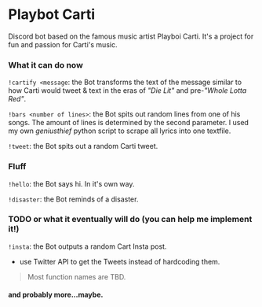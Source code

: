 # Playbot Carti 
 Discord bot based on the famous music artist Playboi Carti. It's a project for fun and passion for Carti's music.

### What it can do now

`!cartify <message`: the Bot transforms the text of the message similar to how Carti would tweet & text in the eras of *"Die Lit"* and pre-*"Whole Lotta Red"*.

`!bars <number of lines>`: the Bot spits out random lines from one of his songs. The amount of lines is determined by the second parameter. I used my own *geniusthief* python script to scrape all lyrics into one textfile.


`!tweet`: the Bot spits out a random Carti tweet.

### Fluff

`!hello`: the Bot says hi. In it's own way.

`!disaster`: the Bot reminds of a disaster. 

### TODO or what it eventually will do (you can help me implement it!)

`!insta`: the Bot outputs a random Cart Insta post.

* use Twitter API to get the Tweets instead of hardcoding them.

> Most function names are TBD.

#### and probably more...maybe. 